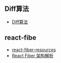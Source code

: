 
## Diff算法
-  [Diff算法](https://react.docschina.org/docs/reconciliation.html)


## react-fibe
  - [react-fiber-resources](https://github.com/chinanf-boy/didact-explain/blob/master/4.Components-and-State.md)
  - [React Fiber 架构解析](https://github.com/Advanced-Interview-Question/front-end-interview/blob/master/docs/guide/fiber.md)
